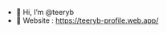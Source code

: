 - 👋 Hi, I’m @teeryb
- 👀 Website : https://teeryb-profile.web.app/

<!---
teeryb/teeryb is a ✨ special ✨ repository because its `README.md` (this file) appears on your GitHub profile.
You can click the Preview link to take a look at your changes.
--->
